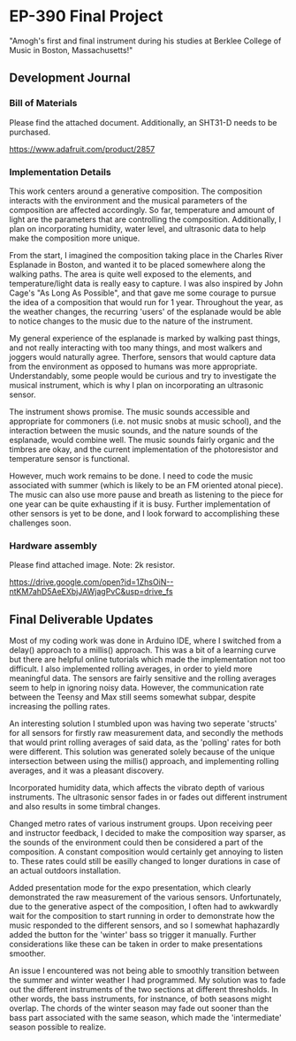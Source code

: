 # EP-390 Final Project
 "Amogh's first and final instrument during his studies at Berklee College of Music in Boston, Massachusetts!"


## Development Journal

### Bill of Materials
Please find the attached document. Additionally, an SHT31-D needs to be purchased.

https://www.adafruit.com/product/2857
 
### Implementation Details

This work centers around a generative composition. The composition interacts with the environment and the musical parameters of the composition are affected accordingly. So far, temperature and amount of light are the parameters that are controlling the composition. Additionally, I plan on incorporating humidity, water level, and ultrasonic data to help make the composition more unique.

From the start, I imagined the composition taking place in the Charles River Esplanade in Boston, and wanted it to be placed somewhere along the walking paths. The area is quite well exposed to the elements, and temperature/light data is really easy to capture. I was also inspired by John Cage's "As Long As Possible", and that gave me some courage to pursue the idea of a composition that would run for 1 year. Throughout the year, as the weather changes, the recurring 'users' of the esplanade would be able to notice changes to the music due to the nature of the instrument.

My general experience of the esplanade is marked by walking past things, and not really interacting with too many things, and most walkers and joggers would naturally agree. Therfore, sensors that would capture data from the environment as opposed to humans was more appropriate. Understandably, some people would be curious and try to investigate the musical instrument, which is why I plan on incorporating an ultrasonic sensor.

The instrument shows promise. The music sounds accessible and appropriate for commoners (i.e. not music snobs at music school), and the interaction between the music sounds, and the nature sounds of the esplanade, would combine well. The music sounds fairly organic and the timbres are okay, and the current implementation of the photoresistor and temperature sensor is functional.

However, much work remains to be done. I need to code the music associated with summer (which is likely to be an FM oriented atonal piece). The music can also use more pause and breath as listening to the piece for one year can be quite exhausting if it is busy. Further implementation of other sensors is yet to be done, and I look forward to accomplishing these challenges soon.

### Hardware assembly
Please find attached image. Note: 2k resistor.

https://drive.google.com/open?id=1ZhsOiN--ntKM7ahD5AeEXbjJAWjagPvC&usp=drive_fs

## Final Deliverable Updates

Most of my coding work was done in Arduino IDE, where I switched from a delay() approach to a millis() approach. This was a bit of a learning curve but there are helpful online tutorials which made the implementation not too difficult. I also implemented rolling averages, in order to yield more meaningful data. The sensors are fairly sensitive and the rolling averages seem to help in ignoring noisy data. However, the communication rate between the Teensy and Max still seems somewhat subpar, despite increasing the polling rates.

 An interesting solution I stumbled upon was having two seperate 'structs' for all sensors for firstly raw measurement data, and secondly the methods that would print rolling averages of said data, as the 'polling' rates for both were different. This solution was generated solely because of the unique intersection between using the millis() approach, and implementing rolling averages, and it was a pleasant discovery.

Incorporated humidity data, which affects the vibrato depth of various instruments. The ultrasonic sensor fades in or fades out different instrument and also results in some timbral changes.

Changed metro rates of various instrument groups. Upon receiving peer and instructor feedback, I decided to make the composition way sparser, as the sounds of the environment could then be considered a part of the composition. A constant composition would certainly get annoying to listen to. These rates could still be easilly changed to longer durations in case of an actual outdoors installation.

Added presentation mode for the expo presentation, which clearly demonstrated the raw measurement of the various sensors. Unfortunately, due to the generative aspect of the composition, I often had to awkwardly wait for the composition to start running in order to demonstrate how the music responded to the different sensors, and so I somewhat haphazardly added the button for the 'winter' bass so trigger it manually. Further considerations like these can be taken in order to make presentations smoother. 

An issue I encountered was not being able to smoothly transition between the summer and winter weather I had programmed. My solution was to fade out the different instruments of the two sections at different thresholds. In other words, the bass instruments, for instnance, of both seasons might overlap. The chords of the winter season may fade out sooner than the bass part associated with the same season, which made the 'intermediate' season possible to realize.

